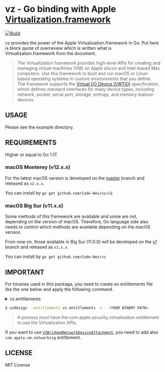 vz - Go binding with Apple [Virtualization.framework](https://developer.apple.com/documentation/virtualization?language=objc)
=======

[![Build](https://github.com/Code-Hex/vz/actions/workflows/compile.yml/badge.svg)](https://github.com/Code-Hex/vz/actions/workflows/compile.yml)

vz provides the power of the Apple Virtualization.framework in Go. Put here is block quote of overreview which is written what is Virtualization.framework from the document.

> The Virtualization framework provides high-level APIs for creating and managing virtual machines (VM) on Apple silicon and Intel-based Mac computers. Use this framework to boot and run macOS or Linux-based operating systems in custom environments that you define. The framework supports the [Virtual I/O Device (VIRTIO)](https://docs.oasis-open.org/virtio/virtio/v1.1/csprd01/virtio-v1.1-csprd01.html) specification, which defines standard interfaces for many device types, including network, socket, serial port, storage, entropy, and memory-balloon devices.

## USAGE

Please see the example directory.

## REQUIREMENTS

Higher or equal to Go 1.17.

### macOS Monterey (v12.x.x)

For the latest macOS version is developed on the [master](https://github.com/Code-Hex/vz) branch and released as `v2.x.x`.

You can install by `go get github.com/Code-Hex/vz/v2`

### macOS Big Sur (v11.x.x)

Some methods of this framework are available and some are not, depending on the version of macOS. Therefore, Go language side also needs to control which methods are available depending on the macOS version.

From now on, those available in Big Sur (11.0.0) will be developed on the [v1](https://github.com/Code-Hex/vz/tree/v1) branch and released as `v1.x.x`.

You can install by `go get github.com/Code-Hex/vz`

## IMPORTANT

For binaries used in this package, you need to create an entitlements file like the one below and apply the following command.

<details>
<summary>vz.entitlements</summary>

```
<?xml version="1.0" encoding="UTF-8"?>
<!DOCTYPE plist PUBLIC "-//Apple//DTD PLIST 1.0//EN" "http://www.apple.com/DTDs/PropertyList-1.0.dtd">
<plist version="1.0">
<dict>
	<key>com.apple.security.virtualization</key>
	<true/>
</dict>
</plist>
```

</details>

```sh
$ codesign --entitlements vz.entitlements -s - <YOUR BINARY PATH>
```

> A process must have the com.apple.security.virtualization entitlement to use the Virtualization APIs.

If you want to use [`VZBridgedNetworkDeviceAttachment`](https://developer.apple.com/documentation/virtualization/vzbridgednetworkdeviceattachment?language=objc), you need to add also `com.apple.vm.networking` entitlement.

## LICENSE

MIT License
